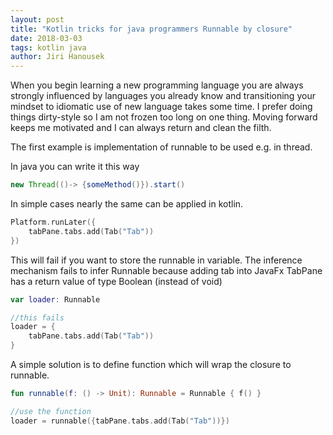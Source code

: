 ```yaml
---
layout: post
title: "Kotlin tricks for java programmers Runnable by closure"
date: 2018-03-03
tags: kotlin java
author: Jiri Hanousek
---
```


When you begin learning a new programming language you are always strongly influenced by languages you already know
and transitioning your mindset to idiomatic use of new language takes some time. I prefer doing things dirty-style
so I am not frozen too long on one thing. Moving forward keeps me motivated and I can always return and clean the filth.


The first example is implementation of runnable to be used e.g. in thread.

In java you can write it this way
```java
new Thread(()-> {someMethod()}).start()
```

In simple cases nearly the same can be applied in kotlin.

```kotlin
Platform.runLater({
    tabPane.tabs.add(Tab("Tab"))
})
```

This will fail if you want to store the runnable in variable. The inference mechanism fails to infer
Runnable because adding tab into JavaFx TabPane has a return value of type Boolean (instead of void)

```kotlin
var loader: Runnable

//this fails
loader = {
    tabPane.tabs.add(Tab("Tab"))
}
```

A simple solution is to define function which will wrap the closure to runnable.

```kotlin
fun runnable(f: () -> Unit): Runnable = Runnable { f() }

//use the function
loader = runnable({tabPane.tabs.add(Tab("Tab"))})
```


